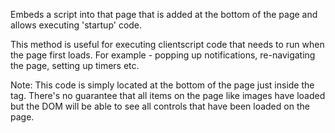 ﻿Embeds a script into that page that is added at the bottom of the page and allows executing 'startup' code.

This method is useful for executing clientscript code that needs to run when the page first loads. For example - popping up notifications, re-navigating the page, setting up timers etc.

Note: This code is simply located at the bottom of the page just inside the </form> tag. There's no guarantee that all items on the page like images have loaded but the DOM will be able to see all controls that have been loaded on the page.